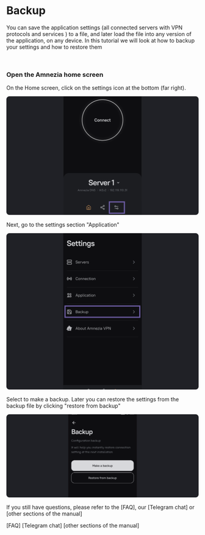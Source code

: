 # Backup

You can save the application settings (all connected servers with VPN protocols and services ) to a file, and later load the file into any version of the application, on any device.
In this tutorial we will look at how to backup your settings and how to restore them 

&nbsp;

### Open the Amnezia home screen

 On the Home screen, click on the settings icon at the bottom (far right).

![instruction 1](https://raw.githubusercontent.com/Aftershock669/amnezia-open-docs/master/docs/en/instructions/20_backup/img/b_en_1.png)

Next, go to the settings section "Application"

![instruction 1](https://raw.githubusercontent.com/Aftershock669/amnezia-open-docs/master/docs/en/instructions/20_backup/img/b_en_2.png)


Select to make a backup. Later you can restore the settings from the backup file by clicking "restore from backup"

![instruction 1](https://raw.githubusercontent.com/Aftershock669/amnezia-open-docs/master/docs/en/instructions/20_backup/img/b_en_3.png)

If you still have questions, please refer to the [FAQ], our [Telegram chat] or [other sections of the manual]


[amnezia-site-ext-link]: https://amnezia-web-nx1r.vercel.app
[about-int-link]: /about
[FAQ]
[Telegram chat]
[other sections of the manual]
